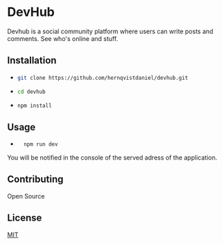# DevHub

Devhub is a social community platform where users can write posts and comments. See who's online and stuff.

## Installation

- ```bash
  git clone https://github.com/hernqvistdaniel/devhub.git
  ```

- ```bash
  cd devhub
  ```

- ```bash
  npm install
  ```

## Usage

- ```bash
    npm run dev
  ```

You will be notified in the console of the served adress of the application.

## Contributing

Open Source

## License

[MIT](https://choosealicense.com/licenses/mit/)
